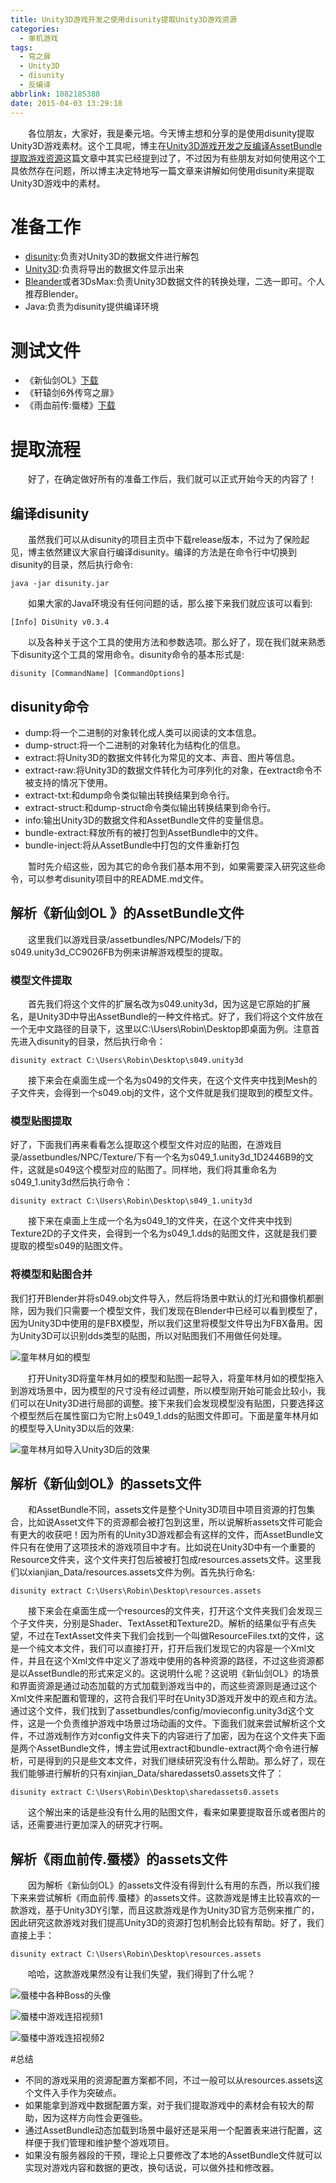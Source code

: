 ```yaml
---
title: Unity3D游戏开发之使用disunity提取Unity3D游戏资源
categories:
  - 单机游戏
tags:
  - 穹之扉
  - Unity3D
  - disunity
  - 反编译
abbrlink: 1082185388
date: 2015-04-03 13:29:18
---
```

&emsp;&emsp;各位朋友，大家好，我是秦元培。今天博主想和分享的是使用disunity提取Unity3D游戏素材。这个工具呢，博主在[Unity3D游戏开发之反编译AssetBundle提取游戏资源](http://www.qinyuanpei.com/2015/04/02/unity3d-development-with-assetbundle/)这篇文章中其实已经提到过了，不过因为有些朋友对如何使用这个工具依然存在问题，所以博主决定特地写一篇文章来讲解如何使用disunity来提取Unity3D游戏中的素材。

<!--more-->

# 准备工作
* [disunity](https://github.com/ata4/disunity):负责对Unity3D的数据文件进行解包
* [Unity3D](http://www.unity3d.com):负责将导出的数据文件显示出来
* [Bleander](http://www.blender.org/)或者3DsMax:负责Unity3D数据文件的转换处理，二选一即可。个人推荐Blender。
* Java:负责为disunity提供编译环境

# 测试文件
* 《新仙剑OL》[下载](http://pan.baidu.com/s/1gd5tSzD)
* 《轩辕剑6外传穹之扉》
* 《雨血前传:蜃楼》[下载](http://pan.baidu.com/s/1dDwA6qt)

# 提取流程
&emsp;&emsp;好了，在确定做好所有的准备工作后，我们就可以正式开始今天的内容了！
## 编译disunity
&emsp;&emsp;虽然我们可以从disunity的项目主页中下载release版本，不过为了保险起见，博主依然建议大家自行编译disunity。编译的方法是在命令行中切换到disunity的目录，然后执行命令:
```Shell
java -jar disunity.jar
```
&emsp;&emsp;如果大家的Java环境没有任何问题的话，那么接下来我们就应该可以看到:
```Sheel
[Info] DisUnity v0.3.4
```
&emsp;&emsp;以及各种关于这个工具的使用方法和参数选项。那么好了，现在我们就来熟悉下disunity这个工具的常用命令。disunity命令的基本形式是:
```
disunity [CommandName] [CommandOptions]
```
## disunity命令
* dump:将一个二进制的对象转化成人类可以阅读的文本信息。
* dump-struct:将一个二进制的对象转化为结构化的信息。
* extract:将Unity3D的数据文件转化为常见的文本、声音、图片等信息。
* extract-raw:将Unity3D的数据文件转化为可序列化的对象，在extract命令不被支持的情况下使用。
* extract-txt:和dump命令类似输出转换结果到命令行。
* extract-struct:和dump-struct命令类似输出转换结果到命令行。
* info:输出Unity3D的数据文件和AssetBundle文件的变量信息。
* bundle-extract:释放所有的被打包到AssetBundle中的文件。
* bundle-inject:将从AssetBundle中打包的文件重新打包

&emsp;&emsp;暂时先介绍这些，因为其它的命令我们基本用不到，如果需要深入研究这些命令，可以参考disunity项目中的README.md文件。

## 解析《新仙剑OL 》的AssetBundle文件
&emsp;&emsp;这里我们以游戏目录/assetbundles/NPC/Models/下的s049.unity3d_CC9026FB为例来讲解游戏模型的提取。
### 模型文件提取
&emsp;&emsp;首先我们将这个文件的扩展名改为s049.unity3d，因为这是它原始的扩展名，是Unity3D中导出AssetBundle的一种文件格式。好了，我们将这个文件放在一个无中文路径的目录下，这里以C:\Users\Robin\Desktop即桌面为例。注意首先进入disunity的目录，然后执行命令：
```Shell
disunity extract C:\Users\Robin\Desktop\s049.unity3d
```
&emsp;&emsp;接下来会在桌面生成一个名为s049的文件夹，在这个文件夹中找到Mesh的子文件夹，会得到一个s049.obj的文件，这个文件就是我们提取到的模型文件。
### 模型贴图提取
好了，下面我们再来看看怎么提取这个模型文件对应的贴图，在游戏目录/assetbundles/NPC/Texture/下有一个名为s049_1.unity3d_1D2446B9的文件，这就是s049这个模型对应的贴图了。同样地，我们将其重命名为s049_1.unity3d然后执行命令：
```Shell
disunity extract C:\Users\Robin\Desktop\s049_1.unity3d
```
&emsp;&emsp;接下来在桌面上生成一个名为s049_1的文件夹，在这个文件夹中找到Texture2D的子文件夹，会得到一个名为s049_1.dds的贴图文件，这就是我们要提取的模型s049的贴图文件。
### 将模型和贴图合并
我们打开Blender并将s049.obj文件导入，然后将场景中默认的灯光和摄像机都删除，因为我们只需要一个模型文件，我们发现在Blender中已经可以看到模型了，因为Unity3D中使用的是FBX模型，所以我们这里将模型文件导出为FBX备用。因为Unity3D可以识别dds类型的贴图，所以对贴图我们不用做任何处理。

![童年林月如的模型](http://7wy477.com1.z0.glb.clouddn.com/imgs_童年林月如的模型.png)

&emsp;&emsp;打开Unity3D将童年林月如的模型和贴图一起导入，将童年林月如的模型拖入到游戏场景中，因为模型的尺寸没有经过调整，所以模型刚开始可能会比较小，我们可以在Unity3D进行局部的调整。接下来我们会发现模型没有贴图，只要选择这个模型然后在属性窗口为它附上s049_1.dds的贴图文件即可。下面是童年林月如的模型导入Unity3D以后的效果:

![童年林月如导入Unity3D后的效果](http://7wy477.com1.z0.glb.clouddn.com/imgs_童年林月如模型导入Unity3D后的效果.png)

## 解析《新仙剑OL》的assets文件
&emsp;&emsp;和AssetBundle不同，assets文件是整个Unity3D项目中项目资源的打包集合，比如说Asset文件下的资源都会被打包到这里，所以说解析assets文件可能会有更大的收获吧！因为所有的Unity3D游戏都会有这样的文件，而AssetBundle文件只有在使用了这项技术的游戏项目中才有。比如说在Unity3D中有一个重要的Resource文件夹，这个文件夹打包后被被打包成resources.assets文件。这里我们以xianjian_Data/resources.assets文件为例。首先执行命名:
```Shell
disunity extract C:\Users\Robin\Desktop\resources.assets
```
&emsp;&emsp;接下来会在桌面生成一个resources的文件夹，打开这个文件夹我们会发现三个子文件夹，分别是Shader、TextAsset和Texture2D。解析的结果似乎有点失望，不过在TextAsset文件夹下我们会找到一个叫做ResourceFiles.txt的文件，这是一个纯文本文件，我们可以直接打开，打开后我们发现它的内容是一个Xml文件，并且在这个Xml文件中定义了游戏中使用的各种资源的路径，不过这些资源都是以AssetBundle的形式来定义的。这说明什么呢？这说明《新仙剑OL》的场景和界面资源是通过动态加载的方式加载到游戏当中的，而这些资源则是通过这个Xml文件来配置和管理的，这符合我们平时在Unity3D游戏开发中的观点和方法。通过这个文件，我们找到了assetbundles/config/movieconfig.unity3d这个文件，这是一个负责维护游戏中场景过场动画的文件。下面我们就来尝试解析这个文件，不过游戏制作方对config文件夹下的内容进行了加密，因为在这个文件夹下面是两个AssetBundle文件，博主尝试用extract和bundle-extract两个命令进行解析，可是得到的只是些文本文件，对我们继续研究没有什么帮助。那么好了，现在我们能够进行解析的只有xinjian_Data/sharedassets0.assets文件了：
```Shell
disunity extract C:\Users\Robin\Desktop\sharedassets0.assets
```
&emsp;&emsp;这个解出来的话是些没有什么用的贴图文件，看来如果要提取音乐或者图片的话，还需要进行更加深入的研究才行啊。

## 解析《雨血前传.蜃楼》的assets文件
&emsp;&emsp;因为解析《新仙剑OL》的assets文件没有得到什么有用的东西，所以我们接下来来尝试解析《雨血前传.蜃楼》的assets文件。这款游戏是博主比较喜欢的一款游戏，基于Unity3DY引擎，而且这款游戏是作为Unity3D官方范例来推广的，因此研究这款游戏对我们提高Unity3D的资源打包机制会比较有帮助。好了，我们直接上手：
```Shell
disunity extract C:\Users\Robin\Desktop\resources.assets
```
&emsp;&emsp;哈哈，这款游戏果然没有让我们失望，我们得到了什么呢？

![蜃楼中各种Boss的头像](http://7wy477.com1.z0.glb.clouddn.com/imgs_蜃楼游戏中Boss头像.png)

![蜃楼中游戏连招视频1](http://7wy477.com1.z0.glb.clouddn.com/imgs_s23_shang_devoursword_2015441598.JPG)

![蜃楼中游戏连招视频2](https://ws1.sinaimg.cn/large/4c36074fly1fyzcu600c0j208w0500sp.jpg)


#总结
* 不同的游戏采用的资源配置方案都不同，不过一般可以从resources.assets这个文件入手作为突破点。
* 如果能拿到游戏中数据配置方案，对于我们提取游戏中的素材会有较大的帮助，因为这样方向性会更强些。
* 通过AssetBundle动态加载到场景中最好还是采用一个配置表来进行配置，这样便于我们管理和维护整个游戏项目。
* 如果没有服务器段的干预，理论上只要修改了本地的AssetBundle文件就可以实现对游戏内容和数据的更改，换句话说，可以做外挂和修改器。




 

